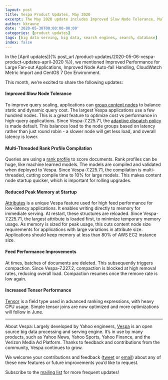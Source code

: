 ```yaml
---
layout: post
title: Vespa Product Updates, May 2020
excerpt: The May 2020 update includes Improved Slow Node Tolerance, Multi-Threaded Rank Profile Compilation, Reduced Peak Memory at Startup, Feed Performance Improvements, & Increased Tensor Performance.
author: kkraune
date: '2020-05-30T00:00:00-00:00'
categories: [product updates]
tags: [big data serving, big data, search engines, search, database]
index: false
---
```


In the [April updates]({% post_url /product-updates/2020-05-06-vespa-product-updates-april-2020 %}),
we mentioned Improved Performance for Large Fan-out Applications, Improved Node Auto-fail Handling,
CloudWatch Metric Import and CentOS 7 Dev Environment.

This month, we’re excited to share the following updates:


#### Improved Slow Node Tolerance
To improve query scaling, applications can
[group content nodes](https://docs.vespa.ai/documentation/performance/sizing-search.html)
to balance static and dynamic query cost.
The largest Vespa applications use a few hundred nodes.
This is a great feature to optimize cost vs performance in high-query applications.
Since Vespa-7.225.71, the
[adaptive dispatch policy](https://docs.vespa.ai/documentation/reference/services-content.html#dispatch-policy)
is made default.
This balances load to the node groups based on latency rather than just round robin -
a slower node will get less load, and overall latency is lower.


#### Multi-Threaded Rank Profile Compilation
Queries are using a [rank profile](https://docs.vespa.ai/documentation/ranking.html) to score documents.
Rank profiles can be huge, like machine learned models.
The models are compiled and validated when deployed to Vespa.
Since Vespa-7.225.71, the compilation is multi-threaded, cutting compile time to 10% for large models.
This makes content node startup quicker, which is important for rolling upgrades.


#### Reduced Peak Memory at Startup
[Attributes](https://docs.vespa.ai/documentation/attributes.html)
is a unique Vespa feature used for high feed performance for low-latency applications.
It enables writing directly to memory for immediate serving.
At restart, these structures are reloaded.
Since Vespa-7.225.71, the largest attribute is loaded first, to minimize temporary memory usage.
As memory is sized for peak usage,
this cuts content node size requirements for applications with large variations in attribute size.
Applications should keep memory at less than 80% of AWS EC2 instance size.


#### Feed Performance Improvements
At times, batches of documents are deleted.
This subsequently triggers compaction.
Since Vespa-7.227.2, compaction is blocked at high removal rates, reducing overall load.
Compaction resumes once the remove rate is low again. 


#### Increased Tensor Performance
[Tensor](https://docs.vespa.ai/documentation/tensor-user-guide.html)
is a field type used in advanced ranking expressions, with heavy CPU usage.
Simple tensor joins are now optimized and more optimizations will follow in June.


___
About Vespa: Largely developed by Yahoo engineers,
[Vespa](https://github.com/vespa-engine/vespa) is an open source big data processing and serving engine.
It’s in use by many products, such as Yahoo News, Yahoo Sports, Yahoo Finance, and the Verizon Media Ad Platform.
Thanks to feedback and contributions from the community, Vespa continues to grow.

We welcome your contributions and feedback ([tweet](https://twitter.com/vespaengine)
or [email](mailto:info@vespa.ai)) about any of these new features or future improvements you’d like to request.

Subscribe to the [mailing list](https://vespa.ai/mailing-list.html) for more frequent updates!
